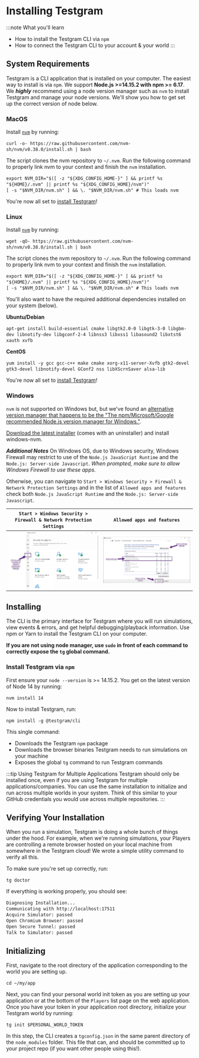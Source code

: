 # Installing Testgram

:::note
What you'll learn
* How to install the Testgram CLI via `npm`
* How to connect the Testgram CLI to your account & your world
:::

## System Requirements

Testgram is a CLI application that is installed on your computer. The easiest way to install is via `npm`.
We support **Node.js >=14.15.2 with npm >= 6.17**. We ***highly*** recommend using a node version manager 
such as `nvm` to install Testgram and manage your node versions. We'll show you how to get set up the correct version of node below.


### MacOS
Install [`nvm`](https://github.com/nvm-sh/nvm#install--update-script) by running:

```shell
curl -o- https://raw.githubusercontent.com/nvm-sh/nvm/v0.38.0/install.sh | bash
```

The script clones the nvm repository to `~/.nvm`. Run the following command to properly link nvm to your context and finish the `nvm` installation.

```shell
export NVM_DIR="$([ -z "${XDG_CONFIG_HOME-}" ] && printf %s "${HOME}/.nvm" || printf %s "${XDG_CONFIG_HOME}/nvm")"
[ -s "$NVM_DIR/nvm.sh" ] && \. "$NVM_DIR/nvm.sh" # This loads nvm
```

You're now all set to [install Testgram](#install-testgram-via-npm)!

### Linux
Install [`nvm`](https://github.com/nvm-sh/nvm#install--update-script) by running:

```shell
wget -qO- https://raw.githubusercontent.com/nvm-sh/nvm/v0.38.0/install.sh | bash
```

The script clones the nvm repository to `~/.nvm`. Run the following command to properly link nvm to your context and finish the `nvm` installation.

```shell
export NVM_DIR="$([ -z "${XDG_CONFIG_HOME-}" ] && printf %s "${HOME}/.nvm" || printf %s "${XDG_CONFIG_HOME}/nvm")"
[ -s "$NVM_DIR/nvm.sh" ] && \. "$NVM_DIR/nvm.sh" # This loads nvm
```

You'll also want to have the required additional dependencies installed on your system (below).

**Ubuntu/Debian**
```shell
apt-get install build-essential cmake libgtk2.0-0 libgtk-3-0 libgbm-dev libnotify-dev libgconf-2-4 libnss3 libxss1 libasound2 libxtst6 xauth xvfb
```

**CentOS**
```shell
yum install -y gcc gcc-c++ make cmake xorg-x11-server-Xvfb gtk2-devel gtk3-devel libnotify-devel GConf2 nss libXScrnSaver alsa-lib
```

You're now all set to [install Testgram](#install-testgram-via-npm)!

### Windows
`nvm` is not supported on Windows but, but we've found an [alternative version manager that happens to be the "The npm/Microsoft/Google recommended Node.js version manager for Windows."](https://github.com/coreybutler/nvm-windows).

[Download the latest installer](https://github.com/coreybutler/nvm/releases) (comes with an uninstaller) and install windows-nvm.

***Additional Notes***
On Windows OS, due to Windows security, Windows Firewall may restrict to use of the `Node.js JavaScript Runtime` and the `Node.js: Server-side Javascript`.
*When prompted, make sure to allow Windows Firewall to use these apps.*

Otherwise, you can navigate to `Start > Windows Security > Firewall & Network Protection Settings` and in the list of `Allowed apps and features` check both `Node.js JavaScript Runtime` and the `Node.js: Server-side Javascript`.

`Start > Windows Security > Firewall & Network Protection Settings` |  `Allowed apps and features`
:-------------------------:|:-------------------------:
![](/img/windows/windows-1.png)  |  ![](/img/windows/windows-2.png)

## Installing
The CLI is the primary interface for Testgram where you will run simulations, view events & errors, and get helpful debugging/playback information. 
Use npm or Yarn to install the Testgram CLI on your computer.

**If you are not using node manager, use `sudo` in front of each command to correctly expose the `tg` global command.**

### Install Testgram via `npm`
First ensure your `node --version` is >= 14.15.2. You get on the latest version of Node 14 by running:

```shell
nvm install 14
```

Now to install Testgram, run:
```shell
npm install -g @testgram/cli
```

This single command:
* Downloads the Testgram `npm` package
* Downloads the browser binaries Testgram needs to run simulations on your machine
* Exposes the global `tg` command to run Testgram commands

:::tip Using Testgram for Multiple Applications
Testgram should only be installed once, even if you are using Testgram for multiple applications/companies. 
You can use the same installation to initialize and run across multiple worlds in your system. 
Think of this similar to your GitHub credentials you would use across multiple repositories.
:::

## Verifying Your Installation
When you run a simulation, Testgram is doing a whole bunch of things under the hood.
For example, when we're running simulations, your Players are controlling a remote browser hosted on your local machine from somewhere in the Testgram cloud!
We wrote a simple utility command to verify all this.

To make sure you're set up correctly, run:
```shell
tg doctor
```

If everything is working properly, you should see: 
```text
Diagnosing Installation...
Communicating with http://localhost:17511
Acquire Simulator: passed
Open Chromium Browser: passed
Open Secure Tunnel: passed
Talk to Simulator: passed
```

## Initializing
First, navigate to the root directory of the application corresponding to the world you are setting up.
```shell
cd ~/my/app
```
Next, you can find your personal world init token as you are setting up your application or at the bottom of the `Players` list page on the web application. 
Once you have your token in your application root directory, initialize your Testgram world by running:
```shell
tg init $PERSONAL_WORLD_TOKEN
```

In this step, the CLI creates a `tgconfig.json` in the same parent directory of the `node_modules` folder.
This file that can, and should be committed up to your project repo (if you want other people using this!).


